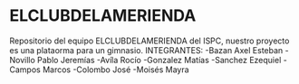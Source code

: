 # ELCLUBDELAMERIENDA
Repositorio del equipo ELCLUBDELAMERIENDA del ISPC, nuestro proyecto es una plataorma para un gimnasio. 
INTEGRANTES: 
-Bazan Axel Esteban 
-Novillo Pablo Jeremías 
-Avíla Rocío
-Gonzalez Matías
-Sanchez Ezequiel
-Campos Marcos
-Colombo José
-Moisés Mayra

